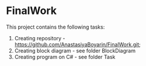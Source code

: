 # FinalWork

This project contains the following tasks:

1. Creating repository - https://github.com/AnastasiyaBoyarin/FinalWork.git;
2. Creating block diagram - see folder BlockDiagram
3. Creating program on C# - see folder Task
